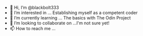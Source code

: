- 👋 Hi, I’m @blackbolt333
- 👀 I’m interested in ... Establishing myself as a competent coder
- 🌱 I’m currently learning ... The basics with The Odin Project
- 💞️ I’m looking to collaborate on ...I'm not sure yet!
- 📫 How to reach me ...

<!---
blackbolt333/blackbolt333 is a ✨ special ✨ repository because its `README.md` (this file) appears on your GitHub profile.
You can click the Preview link to take a look at your changes.
--->

